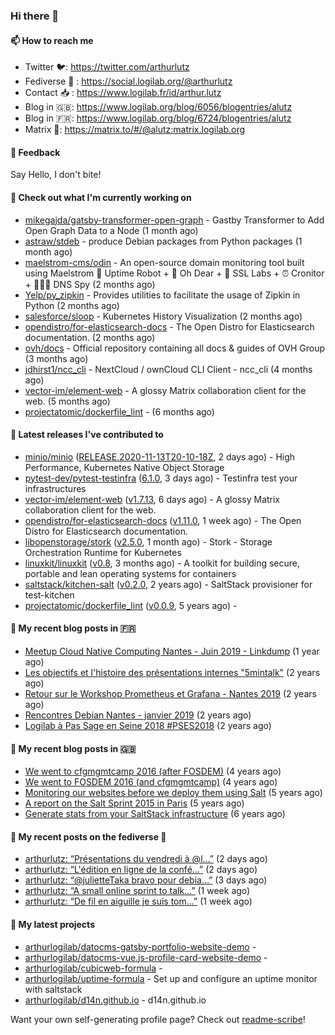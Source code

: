 ### Hi there 👋

#### 📫 How to reach me

- Twitter 🐦: https://twitter.com/arthurlutz
- Fediverse 🐘 : https://social.logilab.org/@arthurlutz
- Contact 📥 : https://www.logilab.fr/id/arthur.lutz
- Blog in 🇬🇧: https://www.logilab.org/blog/6056/blogentries/alutz
- Blog in 🇫🇷: https://www.logilab.org/blog/6724/blogentries/alutz
- Matrix 💬: https://matrix.to/#/@alutz:matrix.logilab.org

#### 💬 Feedback

Say Hello, I don't bite!

#### 👷 Check out what I'm currently working on

- [mikegajda/gatsby-transformer-open-graph](https://github.com/mikegajda/gatsby-transformer-open-graph) - Gastby Transformer to Add Open Graph Data to a Node (1 month ago)
- [astraw/stdeb](https://github.com/astraw/stdeb) - produce Debian packages from Python packages (1 month ago)
- [maelstrom-cms/odin](https://github.com/maelstrom-cms/odin) - An open-source domain monitoring tool built using Maelstrom 🤖 Uptime Robot &#43; 🧐 Oh Dear &#43; 🧪 SSL Labs &#43; ⏰ Cronitor &#43; 🕵🏻‍♂️ DNS Spy (2 months ago)
- [Yelp/py_zipkin](https://github.com/Yelp/py_zipkin) - Provides utilities to facilitate the usage of Zipkin in Python (2 months ago)
- [salesforce/sloop](https://github.com/salesforce/sloop) - Kubernetes History Visualization (2 months ago)
- [opendistro/for-elasticsearch-docs](https://github.com/opendistro/for-elasticsearch-docs) - The Open Distro for Elasticsearch documentation. (2 months ago)
- [ovh/docs](https://github.com/ovh/docs) - Official repository containing all docs &amp; guides of OVH Group (3 months ago)
- [jdhirst1/ncc_cli](https://github.com/jdhirst1/ncc_cli) - NextCloud  / ownCloud CLI Client - ncc_cli (4 months ago)
- [vector-im/element-web](https://github.com/vector-im/element-web) - A glossy Matrix collaboration client for the web. (5 months ago)
- [projectatomic/dockerfile_lint](https://github.com/projectatomic/dockerfile_lint) -  (6 months ago)


#### 🔭 Latest releases I've contributed to

- [minio/minio](https://github.com/minio/minio) ([RELEASE.2020-11-13T20-10-18Z](https://github.com/minio/minio/releases/tag/RELEASE.2020-11-13T20-10-18Z), 2 days ago) - High Performance, Kubernetes Native Object Storage
- [pytest-dev/pytest-testinfra](https://github.com/pytest-dev/pytest-testinfra) ([6.1.0](https://github.com/pytest-dev/pytest-testinfra/releases/tag/6.1.0), 3 days ago) - Testinfra test your infrastructures
- [vector-im/element-web](https://github.com/vector-im/element-web) ([v1.7.13](https://github.com/vector-im/element-web/releases/tag/v1.7.13), 6 days ago) - A glossy Matrix collaboration client for the web.
- [opendistro/for-elasticsearch-docs](https://github.com/opendistro/for-elasticsearch-docs) ([v1.11.0](https://github.com/opendistro/for-elasticsearch-docs/releases/tag/v1.11.0), 1 week ago) - The Open Distro for Elasticsearch documentation.
- [libopenstorage/stork](https://github.com/libopenstorage/stork) ([v2.5.0](https://github.com/libopenstorage/stork/releases/tag/v2.5.0), 1 month ago) - Stork - Storage Orchestration Runtime for Kubernetes
- [linuxkit/linuxkit](https://github.com/linuxkit/linuxkit) ([v0.8](https://github.com/linuxkit/linuxkit/releases/tag/v0.8), 3 months ago) - A toolkit for building secure, portable and lean operating systems for containers
- [saltstack/kitchen-salt](https://github.com/saltstack/kitchen-salt) ([v0.2.0](https://github.com/saltstack/kitchen-salt/releases/tag/v0.2.0), 2 years ago) - SaltStack provisioner for test-kitchen
- [projectatomic/dockerfile_lint](https://github.com/projectatomic/dockerfile_lint) ([v0.0.9](https://github.com/projectatomic/dockerfile_lint/releases/tag/v0.0.9), 5 years ago) - 

#### 📜 My recent blog posts in 🇫🇷

- [Meetup Cloud Native Computing Nantes - Juin 2019 - Linkdump](https://www.logilab.org/blogentry/10132594) (1 year ago)
- [Les objectifs et l&#39;histoire des présentations internes &#34;5mintalk&#34;](https://www.logilab.org/blogentry/10131689) (2 years ago)
- [Retour sur le Workshop Prometheus et Grafana - Nantes 2019](https://www.logilab.org/blogentry/10131299) (2 years ago)
- [Rencontres Debian Nantes - janvier 2019](https://www.logilab.org/blogentry/10131004) (2 years ago)
- [Logilab à Pas Sage en Seine 2018 #PSES2018](https://www.logilab.org/blogentry/10128951) (2 years ago)

#### 📜 My recent blog posts in 🇬🇧

- [We went to cfgmgmtcamp 2016 (after FOSDEM)](https://www.logilab.org/blogentry/4253513) (4 years ago)
- [We went to FOSDEM 2016 (and cfgmgmtcamp)](https://www.logilab.org/blogentry/4253406) (4 years ago)
- [Monitoring our websites before we deploy them using Salt](https://www.logilab.org/blogentry/288175) (5 years ago)
- [A report on the Salt Sprint 2015 in Paris](https://www.logilab.org/blogentry/288007) (5 years ago)
- [Generate stats from your SaltStack infrastructure](https://www.logilab.org/blogentry/283815) (6 years ago)

#### 📜 My recent posts on the fediverse 🐘

- [arthurlutz: “Présentations du vendredi à @l…”](https://social.logilab.org/@arthurlutz/105203418117678024) (2 days ago)
- [arthurlutz: “L&#39;édition en ligne de la confé…”](https://social.logilab.org/@arthurlutz/105203190738676463) (2 days ago)
- [arthurlutz: “@julietteTaka bravo pour debia…”](https://social.logilab.org/@arthurlutz/105197570382781053) (3 days ago)
- [arthurlutz: “A small online sprint to talk…”](https://social.logilab.org/@arthurlutz/105158751224253183) (1 week ago)
- [arthurlutz: “De fil en aiguille je suis tom…”](https://social.logilab.org/@arthurlutz/105158648856440523) (1 week ago)

#### 🌱 My latest projects

- [arthurlogilab/datocms-gatsby-portfolio-website-demo](https://github.com/arthurlogilab/datocms-gatsby-portfolio-website-demo) - 
- [arthurlogilab/datocms-vue.js-profile-card-website-demo](https://github.com/arthurlogilab/datocms-vue.js-profile-card-website-demo) - 
- [arthurlogilab/cubicweb-formula](https://github.com/arthurlogilab/cubicweb-formula) - 
- [arthurlogilab/uptime-formula](https://github.com/arthurlogilab/uptime-formula) -  Set up and configure an uptime monitor with saltstack
- [arthurlogilab/d14n.github.io](https://github.com/arthurlogilab/d14n.github.io) - d14n.github.io



Want your own self-generating profile page? Check out [readme-scribe](https://github.com/muesli/readme-scribe)!
